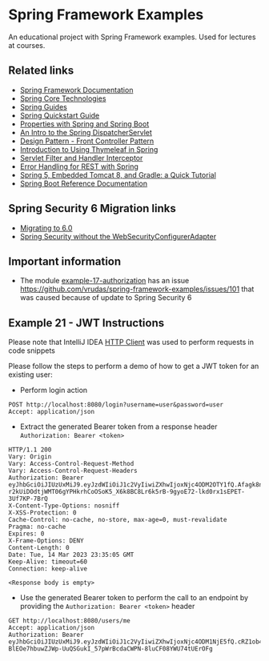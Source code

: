 # Spring Framework Examples
An educational project with Spring Framework examples. Used for lectures at courses.

## Related links
- [Spring Framework Documentation](https://docs.spring.io/spring-framework/docs/current/reference/html/)
- [Spring Core Technologies](https://docs.spring.io/spring-framework/docs/current/reference/html/core.html)
- [Spring Guides](https://spring.io/guides)
- [Spring Quickstart Guide](https://spring.io/quickstart)
- [Properties with Spring and Spring Boot](https://www.baeldung.com/properties-with-spring)
- [An Intro to the Spring DispatcherServlet](https://www.baeldung.com/spring-dispatcherservlet)
- [Design Pattern - Front Controller Pattern](https://www.tutorialspoint.com/design_pattern/front_controller_pattern.htm)
- [Introduction to Using Thymeleaf in Spring](https://www.baeldung.com/thymeleaf-in-spring-mvc)
- [Servlet Filter and Handler Interceptor](https://medium.com/techno101/servlet-filter-and-handler-interceptor-spring-boot-implementation-b58d397d9dbd)
- [Error Handling for REST with Spring](https://www.baeldung.com/exception-handling-for-rest-with-spring)
- [Spring 5, Embedded Tomcat 8, and Gradle: a Quick Tutorial](https://auth0.com/blog/spring-5-embedded-tomcat-8-gradle-tutorial/)
- [Spring Boot Reference Documentation](https://docs.spring.io/spring-boot/docs/current/reference/htmlsingle/)

## Spring Security 6 Migration links
- [Migrating to 6.0](https://docs.spring.io/spring-security/reference/migration/index.html)
- [Spring Security without the WebSecurityConfigurerAdapter](https://spring.io/blog/2022/02/21/spring-security-without-the-websecurityconfigureradapter)

## Important information
- The module [example-17-authorization](example-17-authorization) has an issue https://github.com/vrudas/spring-framework-examples/issues/101 that was caused because of update to Spring Security 6

## Example 21 - JWT Instructions

Please note that IntelliJ IDEA [HTTP Client](https://blog.jetbrains.com/idea/2020/09/at-your-request-use-the-http-client-in-intellij-idea-for-spring-boot-restful-web-services/) was used to perform requests in code snippets

Please follow the steps to perform a demo of how to get a JWT token for an existing user:

- Perform login action
```HTTP request
POST http://localhost:8080/login?username=user&password=user
Accept: application/json
```

- Extract the generated Bearer token from a response header `Authorization: Bearer <token>`
```
HTTP/1.1 200
Vary: Origin
Vary: Access-Control-Request-Method
Vary: Access-Control-Request-Headers
Authorization: Bearer eyJhbGciOiJIUzUxMiJ9.eyJzdWIiOiJ1c2VyIiwiZXhwIjoxNjc4ODM2OTY1fQ.Afagk8no-r2kUiDOdtjWMT06gYPHkrhCoOSoK5_X6k8BC8Lr6k5rB-9gyoE72-lkd0rx1sEPET-3Uf7KP-7BrQ
X-Content-Type-Options: nosniff
X-XSS-Protection: 0
Cache-Control: no-cache, no-store, max-age=0, must-revalidate
Pragma: no-cache
Expires: 0
X-Frame-Options: DENY
Content-Length: 0
Date: Tue, 14 Mar 2023 23:35:05 GMT
Keep-Alive: timeout=60
Connection: keep-alive

<Response body is empty>
```

- Use the generated Bearer token to perform the call to an endpoint by providing the `Authorization: Bearer <token>` header
```HTTP request
GET http://localhost:8080/users/me
Accept: application/json
Authorization: Bearer eyJhbGciOiJIUzUxMiJ9.eyJzdWIiOiJ1c2VyIiwiZXhwIjoxNjc4ODM1NjE5fQ.cRZ1ob4XZfG5RnU0jl2kdPihc9Ln-BlEOe7hbuwZJWp-UuQSGukI_57pWrBcdaCWPN-8luCF08YWU74tUErOFg
```
